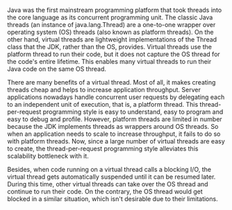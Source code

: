 Java was the first mainstream programming platform that took threads into the core language as its concurrent programming unit. The classic Java threads (an instance of java.lang.Thread) are a one-to-one wrapper over operating system (OS) threads (also known as platform threads). On the other hand, virtual threads are lightweight implementations of the Thread class that the JDK, rather than the OS, provides. Virtual threads use the platform thread to run their code, but it does not capture the OS thread for the code's entire lifetime. This enables many virtual threads to run their Java code on the same OS thread.

There are many benefits of a virtual thread. Most of all, it makes creating threads cheap and helps to increase application throughput. Server applications nowadays handle concurrent user requests by delegating each to an independent unit of execution, that is, a platform thread. This thread-per-request programming style is easy to understand, easy to program and easy to debug and profile. However, platform threads are limited in number because the JDK implements threads as wrappers around OS threads. So when an application needs to scale to increase throughput, it fails to do so with platform threads. Now, since a large number of virtual threads are easy to create, the thread-per-request programming style alleviates this scalability bottleneck with it.

Besides, when code running on a virtual thread calls a blocking I/O, the virtual thread gets automatically suspended until it can be resumed later. During this time, other virtual threads can take over the OS thread and continue to run their code. On the contrary, the OS thread would get blocked in a similar situation, which isn't desirable due to their limitations.
